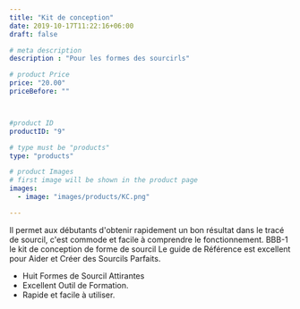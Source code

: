 ```yaml
---
title: "Kit de conception"
date: 2019-10-17T11:22:16+06:00
draft: false

# meta description
description : "Pour les formes des sourcirls"

# product Price
price: "20.00"
priceBefore: ""



#product ID
productID: "9"

# type must be "products"
type: "products"

# product Images
# first image will be shown in the product page
images:
  - image: "images/products/KC.png"

---
```


Il permet aux débutants d'obtenir
rapidement un bon résultat dans le tracé
de sourcil, c'est commode et facile à
comprendre le fonctionnement.
BBB-1 le kit de conception de forme de
sourcil 
Le guide de Référence est excellent
pour Aider et Créer des Sourcils Parfaits. 
- Huit Formes de Sourcil Attirantes 
- Excellent Outil de Formation.
- Rapide et facile à utiliser.